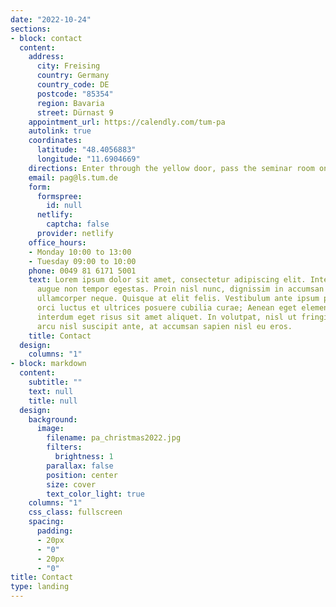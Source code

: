 ```yaml
---
date: "2022-10-24"
sections:
- block: contact
  content:
    address:
      city: Freising
      country: Germany
      country_code: DE
      postcode: "85354"
      region: Bavaria
      street: Dürnast 9
    appointment_url: https://calendly.com/tum-pa
    autolink: true
    coordinates:
      latitude: "48.4056883"
      longitude: "11.6904669"
    directions: Enter through the yellow door, pass the seminar room on the left, and then take the stairs to the 2nd Floor
    email: pag@ls.tum.de
    form:
      formspree:
        id: null
      netlify:
        captcha: false
      provider: netlify
    office_hours:
    - Monday 10:00 to 13:00
    - Tuesday 09:00 to 10:00
    phone: 0049 81 6171 5001
    text: Lorem ipsum dolor sit amet, consectetur adipiscing elit. Integer tempus
      augue non tempor egestas. Proin nisl nunc, dignissim in accumsan dapibus, auctor
      ullamcorper neque. Quisque at elit felis. Vestibulum ante ipsum primis in faucibus
      orci luctus et ultrices posuere cubilia curae; Aenean eget elementum odio. Cras
      interdum eget risus sit amet aliquet. In volutpat, nisl ut fringilla dignissim,
      arcu nisl suscipit ante, at accumsan sapien nisl eu eros.
    title: Contact
  design:
    columns: "1"
- block: markdown
  content:
    subtitle: ""
    text: null
    title: null
  design:
    background:
      image:
        filename: pa_christmas2022.jpg
        filters:
          brightness: 1
        parallax: false
        position: center
        size: cover
        text_color_light: true
    columns: "1"
    css_class: fullscreen
    spacing:
      padding:
      - 20px
      - "0"
      - 20px
      - "0"
title: Contact
type: landing
---
```

